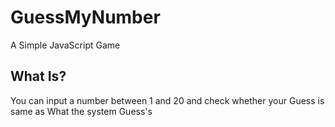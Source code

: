 # GuessMyNumber
 A Simple JavaScript Game
 
 ## What Is? 
You can input a number between 1 and 20 and check whether your Guess is same as What the system Guess's
